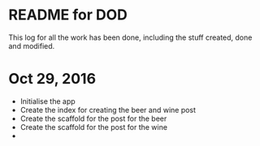 # README for DOD

This log for all the work has been done, including the stuff created, done and modified.

# Oct 29, 2016
* Initialise the app
* Create the index for creating the beer and wine post
* Create the scaffold for the post for the beer
* Create the scaffold for the post for the wine
*